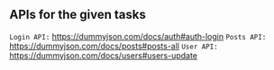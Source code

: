## APIs for the given tasks
`Login API:` https://dummyjson.com/docs/auth#auth-login
`Posts API:` https://dummyjson.com/docs/posts#posts-all
`User API:`  https://dummyjson.com/docs/users#users-update